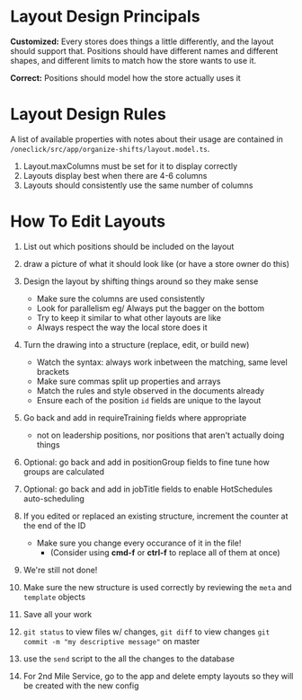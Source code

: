 # Layout Design Principals

**Customized:** Every stores does things a little differently, and the layout should support that.
Positions should have different names and different shapes, and different limits
to match how the store wants to use it.

**Correct:** Positions should model how the store actually uses it


# Layout Design Rules
A list of available properties with notes about their usage are contained in
```/oneclick/src/app/organize-shifts/layout.model.ts```.

1. Layout.maxColumns must be set for it to display correctly
2. Layouts display best when there are 4-6 columns
3. Layouts should consistently use the same number of columns

# How To Edit Layouts

1. List out which positions should be included on the layout
2. draw a picture of what it should look like (or have a store owner do this)
3. Design the layout by shifting things around so they make sense
    - Make sure the columns are used consistently
    - Look for parallelism eg/ Always put the bagger on the bottom
    - Try to keep it similar to what other layouts are like
    - Always respect the way the local store does it
4. Turn the drawing into a structure (replace, edit, or build new)
    - Watch the syntax: always work inbetween the matching, same level brackets
    - Make sure commas split up properties and arrays
    - Match the rules and style observed in the documents already
    - Ensure each of the position `id` fields are unique to the layout
5. Go back and add in requireTraining fields where appropriate
    - not on leadership positions, nor positions that aren't actually doing things
6. Optional: go back and add in positionGroup fields to fine tune how groups are calculated
7. Optional: go back and add in jobTitle fields to enable HotSchedules auto-scheduling
8. If you edited or replaced an existing structure, increment the counter at the end of the ID
    - Make sure you change every occurance of it in the file!
      + (Consider using **cmd-f** or **ctrl-f** to replace all of them at once)

9. We're still not done!
10. Make sure the new structure is used correctly by reviewing the `meta` and `template` objects
11. Save all your work
12. `git status` to view files w/ changes, `git diff` to view changes `git commit -m "my descriptive message"` on master
13. use the `send` script to the all the changes to the database
14. For 2nd Mile Service, go to the app and delete empty layouts so they will be created with the new config
